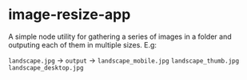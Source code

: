 # image-resize-app
A simple node utility for gathering a series of images in a folder and outputing each of them in multiple sizes.
E.g:

`landscape.jpg` -> `output` ->  `landscape_mobile.jpg`
                                `landscape_thumb.jpg`
                                `landscape_desktop.jpg`
